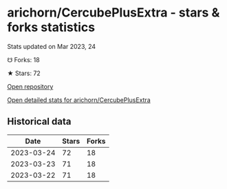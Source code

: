 # arichorn/CercubePlusExtra - stars & forks statistics

Stats updated on Mar 2023, 24

☋ Forks: 18

★ Stars: 72

[Open repository](https://github.com/arichorn/CercubePlusExtra)

[Open detailed stats for arichorn/CercubePlusExtra](https://reviewgithub.com/rep/arichorn/CercubePlusExtra)

## Historical data
| Date | Stars | Forks |
|------|-------|-------|
| 2023-03-24 | 72 | 18 | 
| 2023-03-23 | 71 | 18 | 
| 2023-03-22 | 71 | 18 | 

